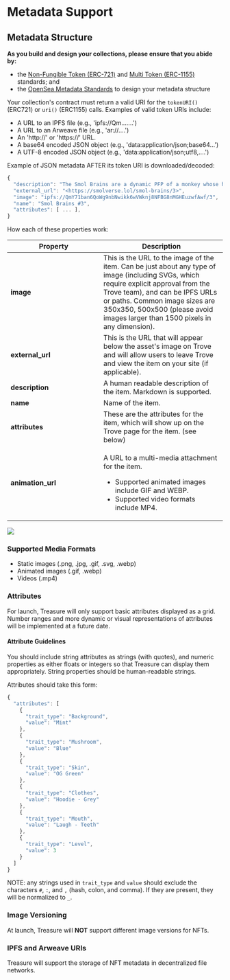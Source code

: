 # Metadata Support

## Metadata Structure

**As you build and design your collections, please ensure that you abide by:**

* the [Non-Fungible Token (ERC-721)](https://eips.ethereum.org/EIPS/eip-721) and [Multi Token (ERC-1155)](https://eips.ethereum.org/EIPS/eip-1155) standards; and
* the [OpenSea Metadata Standards](https://docs.opensea.io/docs/metadata-standards) to design your metadata structure

Your collection's contract must return a valid URI for the `tokenURI()` (ERC721) or `uri()` (ERC1155) calls. Examples of valid token URIs include:

* A URL to an IPFS file (e.g., 'ipfs://Qm.......')
* A URL to an Arweave file (e.g., 'ar://....')
* An 'http://' or 'https://' URL.
* A base64 encoded JSON object (e.g., 'data:application/json;base64...')
* A UTF-8 encoded JSON object (e.g., 'data:application/json;utf8,....')

Example of JSON metadata AFTER its token URI is downloaded/decoded:

```jsx
{
  "description": "The Smol Brains are a dynamic PFP of a monkey whose head gets bigger the larger its IQ becomes.", 
  "external_url": "<https://smolverse.lol/smol-brains/3>", 
  "image": "ipfs://QmY71ban6QoWg9nbNwikk6wVWknj8NFBG8nMGHEuzwfAwf/3", 
  "name": "Smol Brains #3",
  "attributes": [ ... ], 
}
```

How each of these properties work:

<table data-header-hidden><thead><tr><th width="201">Property</th><th>Description</th></tr></thead><tbody><tr><td><strong>image</strong></td><td>This is the URL to the image of the item. Can be just about any type of image (including SVGs, which require explicit approval from the Trove team), and can be IPFS URLs or paths. Common image sizes are 350x350, 500x500 (please avoid images larger than 1500 pixels in any dimension).</td></tr><tr><td><strong>external_url</strong></td><td>This is the URL that will appear below the asset's image on Trove and will allow users to leave Trove and view the item on your site (if applicable).</td></tr><tr><td><strong>description</strong></td><td>A human readable description of the item. Markdown is supported.</td></tr><tr><td><strong>name</strong></td><td>Name of the item.</td></tr><tr><td><strong>attributes</strong></td><td>These are the attributes for the item, which will show up on the Trove page for the item. (see below)</td></tr><tr><td><strong>animation_url</strong></td><td><p>A URL to a multi-media attachment for the item.</p><ul><li>Supported animated images include GIF and WEBP.</li><li>Supported video formats include MP4.</li></ul></td></tr></tbody></table>

![](broken-reference)

### Supported Media Formats

* Static images (.png, .jpg, .gif, .svg, .webp)
* Animated images (.gif, .webp)
* Videos (.mp4)

### Attributes

For launch, Treasure will only support basic attributes displayed as a grid. Number ranges and more dynamic or visual representations of attributes will be implemented at a future date.

#### Attribute **Guidelines**

You should include string attributes as strings (with quotes), and numeric properties as either floats or integers so that Treasure can display them appropriately. String properties should be human-readable strings.

Attributes should take this form:

```jsx
{
  "attributes": [
    {
      "trait_type": "Background", 
      "value": "Mint"
    }, 
    {
      "trait_type": "Mushroom", 
      "value": "Blue"
    }, 
    {
      "trait_type": "Skin", 
      "value": "OG Green"
    }, 
    {
      "trait_type": "Clothes", 
      "value": "Hoodie - Grey"
    }, 
    {
      "trait_type": "Mouth", 
      "value": "Laugh - Teeth"
    },
    {
      "trait_type": "Level",
      "value": 3
    }
  ]
}
```

NOTE: any strings used in `trait_type` and `value` should exclude the characters `#`, `:`, and `,` (hash, colon, and comma). If they are present, they will be normalized to `_`.

### Image Versioning

At launch, Treasure will **NOT** support different image versions for NFTs.

### IPFS and Arweave URIs

Treasure will support the storage of NFT metadata in decentralized file networks.
